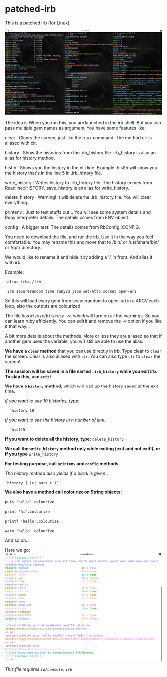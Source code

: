 # patched-irb
This is a patched irb (for Linux).

![alt screenshot](https://raw.githubusercontent.com/Souravgoswami/patched-irb/master/screenshots/Screenshot%20from%202019-01-18%2000-19-13.png)

The idea is When you run this, you are launched in the irb shell. But you can pass multiple gem names as argument. You have some features like:

clear : Clears the screen, just like the linux command. The method clr is aliased with clr.

history : Show the histories from the .irb_history file. irb_history is also an alias for history method.

hist!n : Shows you the history in the nth line. Example: hist!5 will show you the history that's in the line 5 in .irb_history file.

write_history : Writes history to .irb_history file. The history comes from Readline::HISTORY. save_history is an alias for write_history.

delete_history : Warning! It will delete the .irb_history file. You will clear everything.

printenv : Just to test stuffs out... You will see some system details and Ruby interpreter details. The details comes from ENV object.

config : A bigger test! The details comes from RbConfig::CONFIG.

You need to download the file, and run the irb. Use it in the way you feel comfortable.
You may rename this and move that to /bin/ or /usr/share/bin/ or /opt/ directory.

We would like to rename it and hide it by adding a '.' in front. And alias it with irb.

Example:

    `alias irb=./irb`
    
    `irb securerandom time ruby2d json net/http socket open-uri`
    
    
So this will load every gem from securerandom to open-uri in a ARGV.each loop, also the outputs are colourized.

The file has `#!/usr/bin/ruby -w`, which will turn on all the warnings. So you can learn ruby efficiently. You can edit it and remove the `-w` option if you like it that way...

A bit more details about the methods. More or less they are aliased so that if another gem uses the variable, you will still be able to use the alias:

**We have a `clear` method** that you can use directly in irb. Type clear to `clear` the screen. Clear is also aliased with `clr`. You can also type `clr` to `clear` the screen!

**The session will be saved in a file named `.irb_history` while you exit irb. To skip this, use `exit!`**

**We have a `history` method**, which will load up the history saved at the exit time.

 *If you want to see 10 histories, type:*
 
      `history 10`

 *If you want to see the history in n number of line:*
 
      `hist!5`

 **If you want to delete all the history, type:**
      `delete_history`

**We call the `write_history` method only while exiting (exit and not exit!), or if you type** `write_history`

**For testing purpose, call `printenv` and `config` methods.**

*The history method also yields if a block is given:*.

    `history { |c| puts c }`
    
   
**We also have a method call colourize on String objects:**

  `puts 'hello'.colourize`
  
  `print 'hi'.colourize`
  
  `printf 'hello'.colourize`
  
  `warn 'hello'.colourize`
  
And so on...

Here we go:
![alt screenshot2](https://raw.githubusercontent.com/Souravgoswami/patched-irb/master/screenshots/Screenshot%20from%202019-01-18%2000-14-14.png)

*This file requires `io/console`, `irb`*
